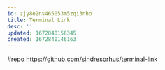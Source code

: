 ```yaml
---
id: zjy8e2ns465053m5zqi3nho
title: Terminal Link
desc: ''
updated: 1672840156345
created: 1672840146163
---
```


#repo https://github.com/sindresorhus/terminal-link
